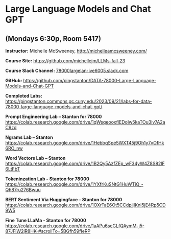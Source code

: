 # Large Language Models and Chat GPT #
## (Mondays 6:30p, Room 5417) ##

**Instructor:** Michelle McSweeney, http://michelleamcsweeney.com/

**Course Site:** https://github.com/michellejm/LLMs-fall-23

**Course Slack Channel:** [78000largelan-ive6005.slack.com](https://78000largelan-ive6005.slack.com/)

**GitHub:** https://github.com/pingstanton/DATA-78000-Large-Language-Models-and-Chat-GPT

**Completed Labs:** https://pingstanton.commons.gc.cuny.edu/2023/09/21/labs-for-data-78000-large-language-models-and-chat-gpt/

**Prompt Engineering Lab – Stanton for 78000**
https://colab.research.google.com/drive/1qWsqeooxflEDoIw5kaTOu3iv7A2aC9zd

**Ngrams Lab – Stanton**
https://colab.research.google.com/drive/1HebbqSpe5WXT45j9Oh1y7vOfHk6RO_nw

**Word Vectors Lab – Stanton**
https://colab.research.google.com/drive/1B2Qy5AzfZEp_wF34yW4Z8S82lF6LtFbT

**Tokeninzation Lab - Stanton for 78000**
https://colab.research.google.com/drive/1YXfrKuSNtG1HuWTiQ_-Qh87ru276Bwuu

**BERT Sentiment Via Huggingface – Stanton for 78000**
https://colab.research.google.com/drive/1OXrTaE6Ot5CCdpjjIKnl5jE4Rp5CD9W5

**Fine Tune LLaMa - Stanton for 78000**
https://colab.research.google.com/drive/1aAPu6seGLfQAymM-j5-87JFiW2jR8HK-#scrollTo=5BGfh59fIeRP


